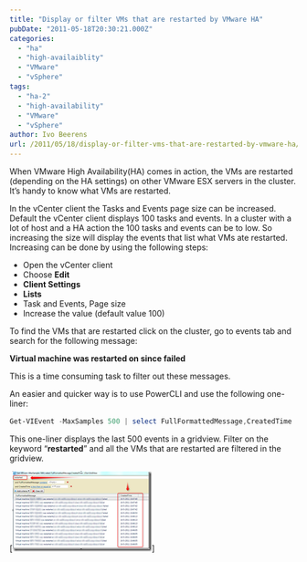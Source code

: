 ```yaml
---
title: "Display or filter VMs that are restarted by VMware HA"
pubDate: "2011-05-18T20:30:21.000Z"
categories: 
  - "ha"
  - "high-availaiblity"
  - "VMware"
  - "vSphere"
tags: 
  - "ha-2"
  - "high-availability"
  - "VMware"
  - "vSphere"
author: Ivo Beerens
url: /2011/05/18/display-or-filter-vms-that-are-restarted-by-vmware-ha/
---
```


When VMware High Availability(HA) comes in action, the VMs are restarted (depending on the HA settings) on other VMware ESX servers in the cluster. It’s handy to know what VMs are restarted.

In the vCenter client the Tasks and Events page size can be increased. Default the vCenter client displays 100 tasks and events. In a cluster with a lot of host and a HA action the 100 tasks and events can be to low. So increasing the size will display the events that list what VMs ate restarted. Increasing can be done by using the following steps:
- Open the vCenter client
- Choose **Edit**
- **Client Settings**
- **Lists**
- Task and Events, Page size
- Increase the value (default value 100)

To find the VMs that are restarted click on the cluster, go to events tab and search for the following message:

**Virtual machine <VM> was restarted on <host> since <hostname> failed**

This is a time consuming task to filter out these messages. 

An easier and quicker way is to use PowerCLI and use the following one-liner:

```powershell
Get-VIEvent -MaxSamples 500 | select FullFormattedMessage,CreatedTime | Out-GridView
```

This one-liner displays the last 500 events in a gridview. Filter on the keyword “**restarted**” and all the VMs that are restarted are filtered in the gridview.

[![image](images/image_thumb1.png)]